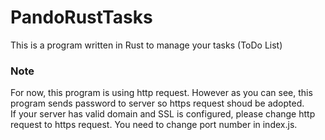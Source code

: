 # PandoRustTasks
This is a program written in Rust to manage your tasks (ToDo List)

### Note
For now, this program is using http request. However as you can see, this program sends password to server so https request shoud be adopted.<br>
If your server has valid domain and SSL is configured, please change http request to https request. You need to change port number in index.js.
